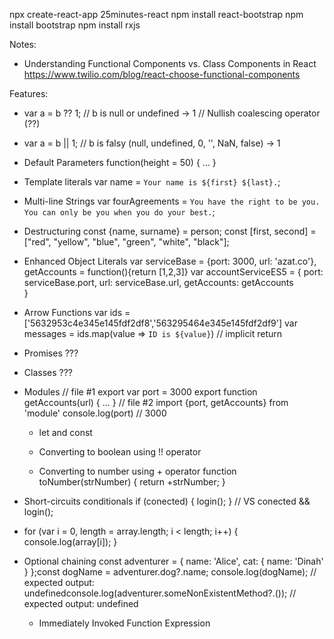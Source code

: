 npx create-react-app 25minutes-react
npm install react-bootstrap
npm install bootstrap
npm install rxjs

Notes:

- Understanding Functional Components vs. Class Components in React
  https://www.twilio.com/blog/react-choose-functional-components

Features:

- var a = b ?? 1; // b is null or undefined -> 1 // Nullish coalescing operator (??)

- var a = b || 1; // b is falsy (null, undefined, 0, '', NaN, false) -> 1

- Default Parameters
  function(height = 50) { ... }

- Template literals
  var name = `Your name is ${first} ${last}.`;

- Multi-line Strings
  var fourAgreements = `You have the right to be you. You can only be you when you do your best.`;

- Destructuring
  const {name, surname} = person;
  const [first, second] = ["red", "yellow", "blue", "green", "white", "black"];

- Enhanced Object Literals
  var serviceBase = {port: 3000, url: 'azat.co'},
  getAccounts = function(){return [1,2,3]}
  var accountServiceES5 = {
  port: serviceBase.port,
  url: serviceBase.url,
  getAccounts: getAccounts  
  }

- Arrow Functions
  var ids = ['5632953c4e345e145fdf2df8','563295464e345e145fdf2df9']
  var messages = ids.map(value => `ID is ${value}`) // implicit return

* Promises
  ???

* Classes
  ???

* Modules
  // file #1
  export var port = 3000
  export function getAccounts(url) {
  ...
  }
  // file #2
  import {port, getAccounts} from 'module'
  console.log(port) // 3000

  - let and const

  - Converting to boolean using !! operator

  - Converting to number using + operator
    function toNumber(strNumber) {
    return +strNumber;
    }

* Short-circuits conditionals
  if (conected) {
  login();
  }
  // VS
  conected && login();

* for (var i = 0, length = array.length; i < length; i++) {
  console.log(array[i]);
  }

* Optional chaining
  const adventurer = {
  name: 'Alice',
  cat: {
  name: 'Dinah'
  }
  };const dogName = adventurer.dog?.name;
  console.log(dogName);
  // expected output: undefinedconsole.log(adventurer.someNonExistentMethod?.());
  // expected output: undefined

  - Immediately Invoked Function Expression
